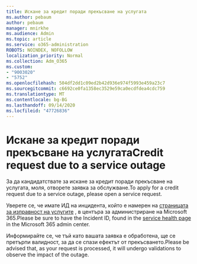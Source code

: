 ```yaml
---
title: Искане за кредит поради прекъсване на услугата
ms.author: pebaum
author: pebaum
manager: mnirkhe
ms.audience: Admin
ms.topic: article
ms.service: o365-administration
ROBOTS: NOINDEX, NOFOLLOW
localization_priority: Normal
ms.collection: Adm_O365
ms.custom:
- "9003020"
- "5752"
ms.openlocfilehash: 504df2dd1c09ed2b42d936e974f5993e459a23c7
ms.sourcegitcommit: c6692ce0fa1358ec3529e59ca0ecdfdea4cdc759
ms.translationtype: MT
ms.contentlocale: bg-BG
ms.lasthandoff: 09/14/2020
ms.locfileid: "47726836"
---
```

# <a name="credit-request-due-to-a-service-outage"></a><span data-ttu-id="b7d2f-102">Искане за кредит поради прекъсване на услугата</span><span class="sxs-lookup"><span data-stu-id="b7d2f-102">Credit request due to a service outage</span></span>

<span data-ttu-id="b7d2f-103">За да кандидатствате за искане за кредит поради прекъсване на услугата, моля, отворете заявка за обслужване.</span><span class="sxs-lookup"><span data-stu-id="b7d2f-103">To apply for a credit request due to a service outage, please open a service request.</span></span>

<span data-ttu-id="b7d2f-104">Уверете се, че имате ИД на инцидента, който е намерен на [страницата за изправност на услугите](https://docs.microsoft.com/office365/enterprise/view-service-health) , в центъра за администриране на Microsoft 365.</span><span class="sxs-lookup"><span data-stu-id="b7d2f-104">Please be sure to have the Incident ID, found in the [service health page](https://docs.microsoft.com/office365/enterprise/view-service-health) in the Microsoft 365 admin center.</span></span>

<span data-ttu-id="b7d2f-105">Информирайте се, че тъй като вашата заявка е обработена, ще се претърпи валидност, за да се спази ефектът от прекъсването.</span><span class="sxs-lookup"><span data-stu-id="b7d2f-105">Please be advised that, as your request is processed, it will undergo validations to observe the impact of the outage.</span></span>
